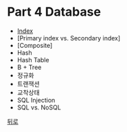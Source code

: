 # Part 4 Database

- [Index](https://github.com/timobyjin02/Computer-Science/blob/main/Database/Content/index.md)
- [Primary index vs. Secondary index]
- [Composite]
- Hash
- Hash Table
- B + Tree
- 정규화
- 트랜잭션
- 교착상태
- SQL Injection
- SQL vs. NoSQL

[뒤로](https://github.com/timobyjin02/Computer-Science)
